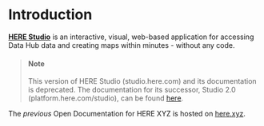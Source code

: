 # Introduction

**[HERE Studio](https://studio.here.com)** is an interactive, visual, web-based application for accessing Data Hub data and creating maps within minutes - without any code.

> #### Note
> This version of HERE Studio (studio.here.com) and its documentation is deprecated. The documentation for its 
> successor, Studio 2.0 (platform.here.com/studio), can be found [here](https://developer.here.com/documentation/platform_studio/user_guide/index.html). 


The _previous_ Open Documentation for HERE XYZ is hosted on [here.xyz](https://here.xyz).